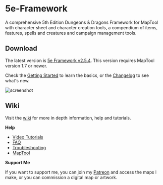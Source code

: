 # 5e-Framework

A comprehensive 5th Edition Dungeons & Dragons Framework for MapTool with character sheet and character creation tools, a compendium of items, features, spells and creatures and campaign management tools.

## Download

The latest version is [5e Framework v2.5.4](https://github.com/rtakehara/5e-Framework/blob/master/Versions/5e%20Framework%202.5.4.cmpgn?raw=true). This version requires MapTool version 1.7 or newer.

Check the [Getting Started](https://github.com/rtakehara/5e-Framework/wiki#getting-started) to learn the basics, or the [Changelog](https://github.com/rtakehara/5e-Framework/wiki/Changelog) to see what's new.

![screenshot](https://github.com/rtakehara/5e-Framework/blob/master/Resources/Wiki/Screenshot_Cover.png)

## Wiki

Visit the [wiki](https://github.com/rtakehara/5e-Framework/wiki) for more in depth information, help and tutorials.

**Help**

- [Video Tutorials](https://github.com/rtakehara/5e-Framework/wiki/Video-Tutorials)
- [FAQ](https://github.com/rtakehara/5e-Framework/wiki/FAQ)
- [Troubleshooting](https://github.com/rtakehara/5e-Framework/wiki/Troubleshooting)
- [MapTool](https://github.com/rtakehara/5e-Framework/wiki/MapTool)

**Support Me**

If you want to support me, you can join my [Patreon](https://www.patreon.com/rtakehara) and access the maps I make, or you can commission a digital map or artwork.
